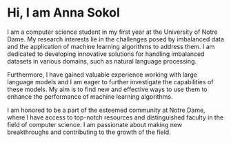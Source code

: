 # Hi, I am Anna Sokol

I am a computer science student in my first year at the University of Notre Dame. My research interests lie in the challenges posed by imbalanced data and the application of machine learning algorithms to address them. I am dedicated to developing innovative solutions for handling imbalanced datasets in various domains, such as natural language processing.

Furthermore, I have gained valuable experience working with large language models and I am eager to further investigate the capabilities of these models. My aim is to find new and effective ways to use them to enhance the performance of machine learning algorithms.

I am honored to be a part of the esteemed community at Notre Dame, where I have access to top-notch resources and distinguished faculty in the field of computer science. I am passionate about making new breakthroughs and contributing to the growth of the field.
